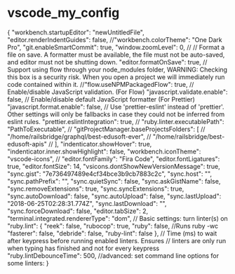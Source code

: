 # vscode_my_config

{
    "workbench.startupEditor": "newUntitledFile",
    "editor.renderIndentGuides": false,
    //"workbench.colorTheme": "One Dark Pro",
    "git.enableSmartCommit": true,
    "window.zoomLevel": 0,
    // // Format a file on save. A formatter must be available, the file must not be auto-saved, and editor must not be shutting down.
    "editor.formatOnSave": true,
    // Support using flow through your node_modules folder, WARNING: Checking this box is a security risk. When you open a project we will immediately run code contained within it.
    //"flow.useNPMPackagedFlow": true,
    // Enable/disable JavaScript validation. (For Flow)
    "javascript.validate.enable": false,
    // Enable/disable default JavaScript formatter (For Prettier)
    "javascript.format.enable": false,
    // Use 'prettier-eslint' instead of 'prettier'. Other settings will only be fallbacks in case they could not be inferred from eslint rules.
    "prettier.eslintIntegration": true,
    // "ruby.linter.executablePath": "PathToExecutable",
    // "gitProjectManager.baseProjectsFolders": [
    //     "/home/railsbridge/graphql/best-edusoft-ever",
    //     "/home/railsbridge/best-edusoft-apis"
    // ],
    "indenticator.showHover": true,
    "indenticator.inner.showHighlight": false,
    "workbench.iconTheme": "vscode-icons",
    // "editor.fontFamily": "Fira Code",
    "editor.fontLigatures": true,
    "editor.fontSize": 14,
    "vsicons.dontShowNewVersionMessage": true,
    "sync.gist": "7e736497489e4cf34bce3b9cb7883c2c",
    "sync.host": "",
    "sync.pathPrefix": "",
    "sync.quietSync": false,
    "sync.askGistName": false,
    "sync.removeExtensions": true,
    "sync.syncExtensions": true,
    "sync.autoDownload": false,
    "sync.autoUpload": false,
    "sync.lastUpload": "2018-06-25T02:28:31.774Z",
    "sync.lastDownload": "",
    "sync.forceDownload": false,
    "editor.tabSize": 2,
    "terminal.integrated.rendererType": "dom",
    // Basic settings: turn linter(s) on
    "ruby.lint": {
        "reek": false,
        "rubocop": true,
        "ruby": false, //Runs ruby -wc
        "fasterer": false,
        "debride": false,
        "ruby-lint": false
    },
    // Time (ms) to wait after keypress before running enabled linters. Ensures
    // linters are only run when typing has finished and not for every keypress
    "ruby.lintDebounceTime": 500,
    //advanced: set command line options for some linters:
}
